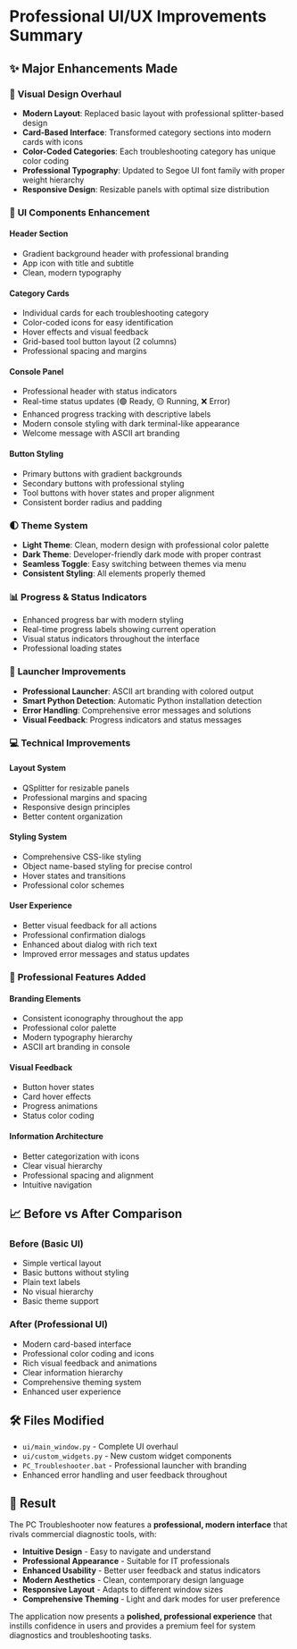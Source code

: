 # Professional UI/UX Improvements Summary

## ✨ **Major Enhancements Made**

### 🎨 **Visual Design Overhaul**
- **Modern Layout**: Replaced basic layout with professional splitter-based design
- **Card-Based Interface**: Transformed category sections into modern cards with icons
- **Color-Coded Categories**: Each troubleshooting category has unique color coding
- **Professional Typography**: Updated to Segoe UI font family with proper weight hierarchy
- **Responsive Design**: Resizable panels with optimal size distribution

### 🎯 **UI Components Enhancement**

#### **Header Section**
- Gradient background header with professional branding
- App icon with title and subtitle
- Clean, modern typography

#### **Category Cards**
- Individual cards for each troubleshooting category
- Color-coded icons for easy identification
- Hover effects and visual feedback
- Grid-based tool button layout (2 columns)
- Professional spacing and margins

#### **Console Panel**
- Professional header with status indicators
- Real-time status updates (🟢 Ready, 🟡 Running, ❌ Error)
- Enhanced progress tracking with descriptive labels
- Modern console styling with dark terminal-like appearance
- Welcome message with ASCII art branding

#### **Button Styling**
- Primary buttons with gradient backgrounds
- Secondary buttons with professional styling
- Tool buttons with hover states and proper alignment
- Consistent border radius and padding

### 🌓 **Theme System**
- **Light Theme**: Clean, modern design with professional color palette
- **Dark Theme**: Developer-friendly dark mode with proper contrast
- **Seamless Toggle**: Easy switching between themes via menu
- **Consistent Styling**: All elements properly themed

### 📊 **Progress & Status Indicators**
- Enhanced progress bar with modern styling
- Real-time progress labels showing current operation
- Visual status indicators throughout the interface
- Professional loading states

### 🚀 **Launcher Improvements**
- **Professional Launcher**: ASCII art branding with colored output
- **Smart Python Detection**: Automatic Python installation detection
- **Error Handling**: Comprehensive error messages and solutions
- **Visual Feedback**: Progress indicators and status messages

### 💻 **Technical Improvements**

#### **Layout System**
- QSplitter for resizable panels
- Professional margins and spacing
- Responsive design principles
- Better content organization

#### **Styling System**
- Comprehensive CSS-like styling
- Object name-based styling for precise control
- Hover states and transitions
- Professional color schemes

#### **User Experience**
- Better visual feedback for all actions
- Professional confirmation dialogs
- Enhanced about dialog with rich text
- Improved error messages and status updates

### 🎪 **Professional Features Added**

#### **Branding Elements**
- Consistent iconography throughout the app
- Professional color palette
- Modern typography hierarchy
- ASCII art branding in console

#### **Visual Feedback**
- Button hover states
- Card hover effects  
- Progress animations
- Status color coding

#### **Information Architecture**
- Better categorization with icons
- Clear visual hierarchy
- Professional spacing and alignment
- Intuitive navigation

## 📈 **Before vs After Comparison**

### **Before (Basic UI)**
- Simple vertical layout
- Basic buttons without styling
- Plain text labels
- No visual hierarchy
- Basic theme support

### **After (Professional UI)**
- Modern card-based interface
- Professional color coding and icons
- Rich visual feedback and animations
- Clear information hierarchy
- Comprehensive theming system
- Enhanced user experience

## 🛠 **Files Modified**
- `ui/main_window.py` - Complete UI overhaul
- `ui/custom_widgets.py` - New custom widget components  
- `PC_Troubleshooter.bat` - Professional launcher with branding
- Enhanced error handling and user feedback throughout

## 🎯 **Result**
The PC Troubleshooter now features a **professional, modern interface** that rivals commercial diagnostic tools, with:
- **Intuitive Design** - Easy to navigate and understand
- **Professional Appearance** - Suitable for IT professionals
- **Enhanced Usability** - Better user feedback and status indicators
- **Modern Aesthetics** - Clean, contemporary design language
- **Responsive Layout** - Adapts to different window sizes
- **Comprehensive Theming** - Light and dark modes for user preference

The application now presents a **polished, professional experience** that instills confidence in users and provides a premium feel for system diagnostics and troubleshooting tasks.
